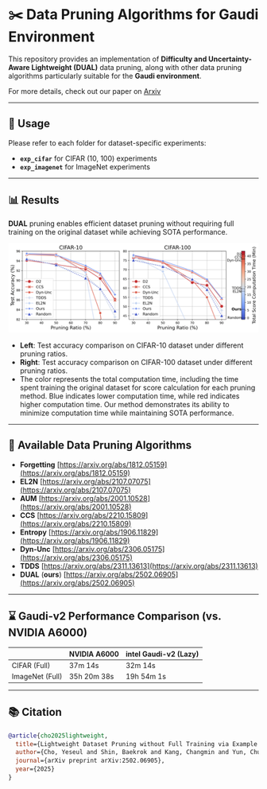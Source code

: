# ✂️ Data Pruning Algorithms for Gaudi Environment  

This repository provides an implementation of **Difficulty and Uncertainty-Aware Lightweight (DUAL)** data pruning, along with other data pruning algorithms particularly suitable for the **Gaudi environment**.

For more details, check out our paper on [Arxiv](https://arxiv.org/abs/2502.06905)

---
## 🚀 Usage  

Please refer to each folder for dataset-specific experiments:  
- **`exp_cifar`** for CIFAR (10, 100) experiments  
- **`exp_imagenet`** for ImageNet experiments  

---
## 📊 Results
**DUAL** pruning enables efficient dataset pruning without requiring full training on the original dataset while achieving SOTA performance.

![DUAL Performance](./main_plot.png)

- **Left**: Test accuracy comparison on CIFAR-10 dataset under different pruning ratios.
- **Right**: Test accuracy comparison on CIFAR-100 dataset under different pruning ratios.
- The color represents the total computation time, including the time spent training the original
dataset for score calculation for each pruning method. Blue indicates lower computation time, while red
indicates higher computation time. Our method demonstrates its ability to minimize computation time while
maintaining SOTA performance.
---

## 📌 Available Data Pruning Algorithms  
- **Forgetting**  [https://arxiv.org/abs/1812.05159](https://arxiv.org/abs/1812.05159)
- **EL2N**  [https://arxiv.org/abs/2107.07075](https://arxiv.org/abs/2107.07075)
- **AUM**  [https://arxiv.org/abs/2001.10528](https://arxiv.org/abs/2001.10528)
- **CCS**  [https://arxiv.org/abs/2210.15809](https://arxiv.org/abs/2210.15809)
- **Entropy**  [https://arxiv.org/abs/1906.11829](https://arxiv.org/abs/1906.11829)
- **Dyn-Unc**  [https://arxiv.org/abs/2306.05175](https://arxiv.org/abs/2306.05175)
- **TDDS**  [https://arxiv.org/abs/2311.13613](https://arxiv.org/abs/2311.13613)
- **DUAL** (**ours**)  [https://arxiv.org/abs/2502.06905](https://arxiv.org/abs/2502.06905)

---
## ⌛️ Gaudi-v2 Performance Comparison (vs. NVIDIA A6000)

|  | NVIDIA A6000 | intel Gaudi-v2 (Lazy) |
|---|---|---|
| CIFAR (Full) | 37m 14s | 32m 14s |
| ImageNet (Full) | 35h 20m 38s | 19h 54m 1s |

---
## 📚 Citation
```bibtex
@article{cho2025lightweight,
  title={Lightweight Dataset Pruning without Full Training via Example Difficulty and Prediction Uncertainty},
  author={Cho, Yeseul and Shin, Baekrok and Kang, Changmin and Yun, Chulhee},
  journal={arXiv preprint arXiv:2502.06905},
  year={2025}
}
```

